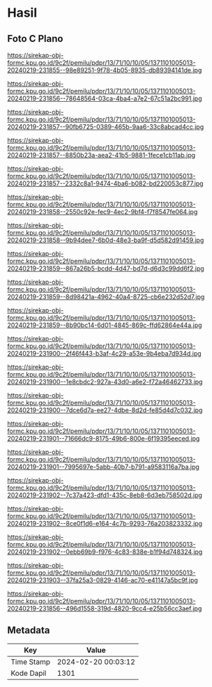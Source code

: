 # Hasil

## Foto C Plano

https://sirekap-obj-formc.kpu.go.id/9c2f/pemilu/pdpr/13/71/10/10/05/1371101005013-20240219-231855--98e89251-9f78-4b05-8935-db89394141de.jpg

https://sirekap-obj-formc.kpu.go.id/9c2f/pemilu/pdpr/13/71/10/10/05/1371101005013-20240219-231856--78648564-03ca-4ba4-a7e2-67c51a2bc991.jpg

https://sirekap-obj-formc.kpu.go.id/9c2f/pemilu/pdpr/13/71/10/10/05/1371101005013-20240219-231857--90fb6725-0389-465b-9aa6-33c8abcad4cc.jpg

https://sirekap-obj-formc.kpu.go.id/9c2f/pemilu/pdpr/13/71/10/10/05/1371101005013-20240219-231857--8850b23a-aea2-41b5-9881-1fece1cb11ab.jpg

https://sirekap-obj-formc.kpu.go.id/9c2f/pemilu/pdpr/13/71/10/10/05/1371101005013-20240219-231857--2332c8a1-9474-4ba6-b082-bd220053c877.jpg

https://sirekap-obj-formc.kpu.go.id/9c2f/pemilu/pdpr/13/71/10/10/05/1371101005013-20240219-231858--2550c92e-fec9-4ec2-9bf4-f7f8547fe064.jpg

https://sirekap-obj-formc.kpu.go.id/9c2f/pemilu/pdpr/13/71/10/10/05/1371101005013-20240219-231858--9b94dee7-6b0d-48e3-ba9f-d5d582d91459.jpg

https://sirekap-obj-formc.kpu.go.id/9c2f/pemilu/pdpr/13/71/10/10/05/1371101005013-20240219-231859--867a26b5-bcdd-4d47-bd7d-d6d3c99dd6f2.jpg

https://sirekap-obj-formc.kpu.go.id/9c2f/pemilu/pdpr/13/71/10/10/05/1371101005013-20240219-231859--8d98421a-4962-40a4-8725-cb6e232d52d7.jpg

https://sirekap-obj-formc.kpu.go.id/9c2f/pemilu/pdpr/13/71/10/10/05/1371101005013-20240219-231859--8b90bc14-6d01-4845-869c-ffd62864e44a.jpg

https://sirekap-obj-formc.kpu.go.id/9c2f/pemilu/pdpr/13/71/10/10/05/1371101005013-20240219-231900--2f46f443-b3af-4c29-a53e-9b4eba7d934d.jpg

https://sirekap-obj-formc.kpu.go.id/9c2f/pemilu/pdpr/13/71/10/10/05/1371101005013-20240219-231900--1e8cbdc2-927a-43d0-a6e2-f72a46462733.jpg

https://sirekap-obj-formc.kpu.go.id/9c2f/pemilu/pdpr/13/71/10/10/05/1371101005013-20240219-231900--7dce6d7a-ee27-4dbe-8d2d-fe85d4d7c032.jpg

https://sirekap-obj-formc.kpu.go.id/9c2f/pemilu/pdpr/13/71/10/10/05/1371101005013-20240219-231901--71666dc9-8175-49b6-800e-6f19395eeced.jpg

https://sirekap-obj-formc.kpu.go.id/9c2f/pemilu/pdpr/13/71/10/10/05/1371101005013-20240219-231901--7995697e-5abb-40b7-b791-a9583116a7ba.jpg

https://sirekap-obj-formc.kpu.go.id/9c2f/pemilu/pdpr/13/71/10/10/05/1371101005013-20240219-231902--7c37a423-dfd1-435c-8eb8-6d3eb758502d.jpg

https://sirekap-obj-formc.kpu.go.id/9c2f/pemilu/pdpr/13/71/10/10/05/1371101005013-20240219-231902--8ce0f1d6-e164-4c7b-9293-76a203823332.jpg

https://sirekap-obj-formc.kpu.go.id/9c2f/pemilu/pdpr/13/71/10/10/05/1371101005013-20240219-231902--0ebb69b9-f976-4c83-838e-b1f94d748324.jpg

https://sirekap-obj-formc.kpu.go.id/9c2f/pemilu/pdpr/13/71/10/10/05/1371101005013-20240219-231903--37fa25a3-0829-4146-ac70-e41147a5bc9f.jpg

https://sirekap-obj-formc.kpu.go.id/9c2f/pemilu/pdpr/13/71/10/10/05/1371101005013-20240219-231856--496d1558-319d-4820-9cc4-e25b56cc3aef.jpg


## Metadata

| Key        | Value               |
| ---------- | ------------------- |
| Time Stamp | 2024-02-20 00:03:12 |
| Kode Dapil | 1301                |



